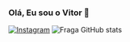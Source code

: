 ### Olá, Eu sou o Vitor 👋
[![Instagram](https://img.shields.io/badge/Instagram-E4405F?style=for-the-badge&logo=instagram&logoColor=white)](https://instagram.com/vitorkmmm)
![Fraga GitHub stats](https://github-readme-stats.vercel.app/api?username=vitorkmmm&show_icons=true&theme=dracula&count_private=true)
<!--
**Vitorkmmm/vitorkmmm** is a ✨ _special_ ✨ repository because its `README.md` (this file) appears on your GitHub profile.

Here are some ideas to get you started:

- 🔭 I’m currently working on ...
- 🌱 I’m currently learning ...
- 👯 I’m looking to collaborate on ...
- 🤔 I’m looking for help with ...
- 💬 Ask me about ...
- 📫 How to reach me: ...
- 😄 Pronouns: ...
- ⚡ Fun fact: ...
-->
